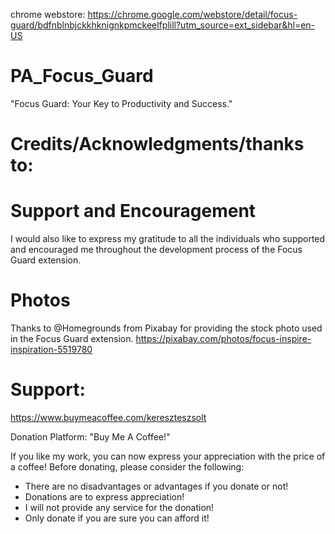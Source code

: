 chrome webstore: https://chrome.google.com/webstore/detail/focus-guard/bdfnblnbjckkhknignkpmckeelfplill?utm_source=ext_sidebar&hl=en-US

# PA_Focus_Guard
"Focus Guard: Your Key to Productivity and Success."

# Credits/Acknowledgments/thanks to:

# Support and Encouragement
I would also like to express my gratitude to all the individuals who supported and encouraged me throughout the development process of the Focus Guard extension.

# Photos
Thanks to @Homegrounds from Pixabay for providing the stock photo used in the Focus Guard extension.
https://pixabay.com/photos/focus-inspire-inspiration-5519780


# Support:
https://www.buymeacoffee.com/kereszteszsolt

Donation Platform: "Buy Me A Coffee!"

If you like my work, you can now express your appreciation with the price of a coffee! Before donating, please consider the following:

- There are no disadvantages or advantages if you donate or not!
- Donations are to express appreciation!
- I will not provide any service for the donation!
- Only donate if you are sure you can afford it!
